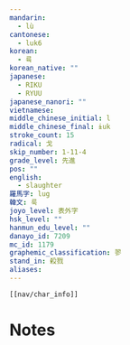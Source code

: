 ```yaml
---
mandarin:
  - lù
cantonese:
  - luk6
korean:
  - 륙
korean_native: ""
japanese:
  - RIKU
  - RYUU
japanese_nanori: ""
vietnamese:
middle_chinese_initial: l
middle_chinese_final: ɨuk
stroke_count: 15
radical: 戈
skip_number: 1-11-4
grade_level: 先進
pos: ""
english:
  - slaughter
羅馬字: lug
韓文: 룩
joyo_level: 表外字
hsk_level: ""
hanmun_edu_level: ""
danayo_id: 7209
mc_id: 1179
graphemic_classification: 翏
stand_in: 殺戮
aliases:
---
```

```meta-bind-embed
[[nav/char_info]]
```

# Notes

